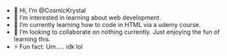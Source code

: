 - 👋 Hi, I’m @CosmicKrystal
- 👀 I’m interested in learning about web development.
- 🌱 I’m currently learning how to code in HTML via a udemy course.
- 💞️ I’m looking to collaborate on nothing currently. Just enjoying the fun of learning this.
- ⚡ Fun fact: Um..... idk lol

<!---
CosmicKrystal/CosmicKrystal is a ✨ special ✨ repository because its `README.md` (this file) appears on your GitHub profile.
You can click the Preview link to take a look at your changes.
--->
